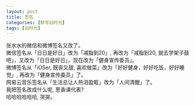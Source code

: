 ```yaml
---
layout: post
title: 签名
categories: [默写旧时光]
tags: [旧时光]
---
```

张水水的微信和微博签名又改了。     
微信签名从「日日是好日」改为「减脂到20」, 再改为「减脂到20, 就去学架子鼓吧」，又改为「日日是好日」，现在改为「健身宣传委员」。   
微博签名从「iOSer, 既丧又甜, 喜欢做菜」改为「好好健身，好好吃饭，好好睡觉」, 再改为「健身宣传委员」了。    
网易云音乐签名从「生活总让人热泪盈眶」改为「人间清醒」了。   
我把签名改成什么呢, 葱香课代表?    
哈哈哈哈哈哈, 哭哭。    
